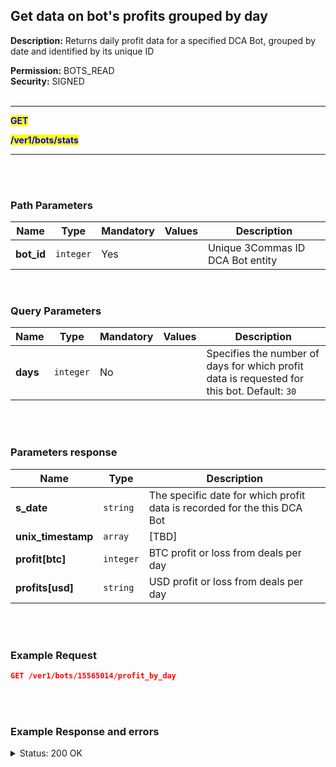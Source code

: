 ## Get data on bot's profits grouped by day<br>

**Description:** Returns daily profit data for a specified DCA Bot, grouped by date and identified by its unique ID<br>

**Permission:** BOTS_READ<br>
**Security:** SIGNED<br>
<br>

----------

<mark style="color:blue"> **GET**

<mark style="color:blue"> **/ver1/bots/stats**

----------
<br>
<br>

### Path Parameters<br>

| Name | Type | Mandatory | Values | Description|
|----- | ------------ | ------------ | ------------ | ------------|
|**bot_id** | `integer` | Yes |  | Unique 3Commas ID DCA Bot entity |

<br>

### Query Parameters<br>

| Name | Type | Mandatory | Values | Description|
|----- | ------------ | ------------ | ------------ | ------------|
|**days** | `integer` | No |   | Specifies the number of days for which profit data is requested for this bot. Default: <code>30</code> |

<br>
<br>

### Parameters response<br>

| Name | Type | Description |
|----- | ------- | ------------ |
|**s_date** | `string` | The specific date for which profit data is recorded for the this DCA Bot |
|**unix_timestamp** | `array` | [TBD] |
|**profit[btc]** | `integer` | BTC profit or loss from deals per day |
|**profits[usd]** | `string` | USD profit or loss from deals per day |

<br>
<br>

### Example Request<br>

```json
GET /ver1/bots/15565014/profit_by_day
```

<br>
<br>

###  Example Response and errors<br>

<details>
<summary>Status: 200 OK</summary><br>

```json
{
    "data": [
        {
            "s_date": "2024-10-28",
            "unix_timestamp": 1730073600,
            "profit": {
                "btc": "0.00002960",
                "usd": "2.05"
            }
        },
        {
            "s_date": "2024-10-29",
            "unix_timestamp": 1730160000,
            "profit": {
                "btc": "0.00001436",
                "usd": "1.02"
            }
        },
        {
            "s_date": "2024-10-30",
            "unix_timestamp": 1730246400,
            "profit": {
                "btc": "0.00001456",
                "usd": "1.06"
            }
        },
        {
            "s_date": "2024-11-06",
            "unix_timestamp": 1730851200,
            "profit": {
                "btc": "0.00002720",
                "usd": "2.05"
            }
        },
        {
            "s_date": "2024-11-07",
            "unix_timestamp": 1730937600,
            "profit": {
                "btc": "0.00002823",
                "usd": "2.13"
            }
        }
    ]
}
```
</details>